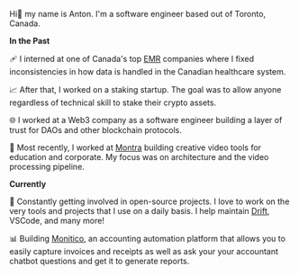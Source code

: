 Hi👋 my name is Anton. I'm a software engineer based out of Toronto, Canada.

__In the Past__

🩹 I interned at one of Canada's top [EMR](https://www.forbes.com/advisor/business/software/what-is-an-emr/) companies where I fixed inconsistencies in how data is handled in the Canadian healthcare system.

📈 After that, I worked on a staking startup. The goal was to allow anyone regardless of technical skill to stake their crypto assets.

🌐 I worked at a Web3 company as a software engineer building a layer of trust for DAOs and other blockchain protocols.

🎨 Most recently, I worked at [Montra](http://montra.com/) building creative video tools for education and corporate. My focus was on architecture and the video processing pipeline.


__Currently__

🤝 Constantly getting involved in open-source projects. I love to work on the very tools and projects that I use on a daily basis. I help maintain [Drift](https://drift.lol/), VSCode, and many more!

📊 Building [Monitico](https://www.moniti.co/), an accounting automation platform that allows you to easily capture invoices and receipts as well as ask your your accountant chatbot questions and get it to generate reports.

<!--
**icepaq/icepaq** is a ✨ _special_ ✨ repository because its `README.md` (this file) appears on your GitHub profile.

Here are some ideas to get you started:

- 🔭 I’m currently working on ...
- 🌱 I’m currently learning ...
- 👯 I’m looking to collaborate on ...
- 🤔 I’m looking for help with ...
- 💬 Ask me about ...
- 📫 How to reach me: ...
- 😄 Pronouns: ...
- ⚡ Fun fact: ...
-->

